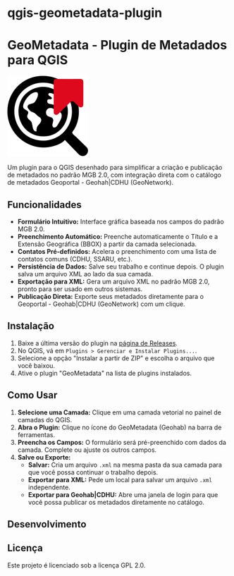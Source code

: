 # qgis-geometadata-plugin

 # GeoMetadata - Plugin de Metadados para QGIS

![Logo do Plugin](icon.png)

Um plugin para o QGIS desenhado para simplificar a criação e publicação de metadados no padrão MGB 2.0, com integração direta com o catálogo de metadados Geoportal - Geohah|CDHU (GeoNetwork).

## Funcionalidades

*   **Formulário Intuitivo:** Interface gráfica baseada nos campos do padrão MGB 2.0.
*   **Preenchimento Automático:** Preenche automaticamente o Título e a Extensão Geográfica (BBOX) a partir da camada selecionada.
*   **Contatos Pré-definidos:** Acelera o preenchimento com uma lista de contatos comuns (CDHU, SSARU, etc.).
*   **Persistência de Dados:** Salve seu trabalho e continue depois. O plugin salva um arquivo XML ao lado da sua camada.
*   **Exportação para XML:** Gera um arquivo XML no padrão MGB 2.0, pronto para ser usado em outros sistemas.
*   **Publicação Direta:** Exporte seus metadados diretamente para o Geoportal - Geohab|CDHU (GeoNetwork) com um clique.

## Instalação

1.  Baixe a última versão do plugin na [página de Releases](https://github.com/maviz991/qgis-geometadata-plugin/releases).
2.  No QGIS, vá em `Plugins > Gerenciar e Instalar Plugins...`.
3.  Selecione a opção "Instalar a partir de ZIP" e escolha o arquivo que você baixou.
4.  Ative o plugin "GeoMetadata" na lista de plugins instalados.

## Como Usar

1.  **Selecione uma Camada:** Clique em uma camada vetorial no painel de camadas do QGIS.
2.  **Abra o Plugin:** Clique no ícone do GeoMetadata (Geohab) na barra de ferramentas.
3.  **Preencha os Campos:** O formulário será pré-preenchido com dados da camada. Complete ou ajuste os outros campos.
4.  **Salve ou Exporte:**
    *   **Salvar:** Cria um arquivo `.xml` na mesma pasta da sua camada para que você possa continuar o trabalho depois.
    *   **Exportar para XML:** Pede um local para salvar um arquivo `.xml` independente.
    *   **Exportar para Geohab|CDHU:** Abre uma janela de login para que você possa publicar os metadados diretamente no catálogo.

## Desenvolvimento


## Licença

Este projeto é licenciado sob a licença GPL 2.0.



